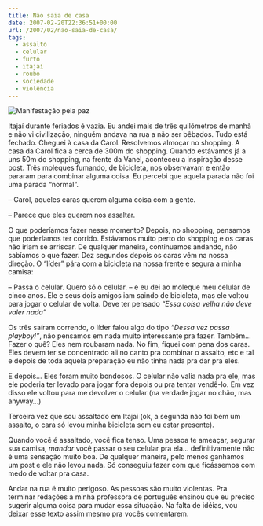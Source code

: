 ```yaml
---
title: Não saia de casa
date: 2007-02-20T22:36:51+00:00
url: /2007/02/nao-saia-de-casa/
tags:
  - assalto
  - celular
  - furto
  - itajaí
  - roubo
  - sociedade
  - violência
---
```


![Manifestação pela paz](/wp-content/uploads/2007/02/200px-stopessaismanif.jpg)

Itajaí durante feriados é vazia. Eu andei mais de três quilômetros de manhã e não vi civilização, ninguém andava na rua a não ser bêbados. Tudo está fechado. Cheguei à casa da Carol. Resolvemos almoçar no shopping. A casa da Carol fica a cerca de 300m do shopping. Quando estávamos já a uns 50m do shopping, na frente da Vanel, aconteceu a inspiração desse post. Três moleques fumando, de bicicleta, nos observavam e então pararam para combinar alguma coisa. Eu percebi que aquela parada não foi uma parada “normal”.

– Carol, aqueles caras querem alguma coisa com a gente.

– Parece que eles querem nos assaltar.

O que poderíamos fazer nesse momento? Depois, no shopping, pensamos que poderíamos ter corrido. Estávamos muito perto do shopping e os caras não iriam se arriscar. De qualquer maneira, continuamos andando, não sabíamos o que fazer. Dez segundos depois os caras vêm na nossa direção. O “líder” pára com a bicicleta na nossa frente e segura a minha camisa:

– Passa o celular. Quero só o celular. – e eu dei ao moleque meu celular de cinco anos. Ele e seus dois amigos iam saindo de bicicleta, mas ele voltou para jogar o celular de volta. Deve ter pensado _“Essa coisa velha não deve valer nada”_

Os três saíram correndo, o líder falou algo do tipo _“Dessa vez passa playboy!”_, não pensamos em nada muito interessante pra fazer. Também… Fazer o quê? Eles nem roubaram nada. No fim, fiquei com pena dos caras. Eles devem ter se concentrado ali no canto pra combinar o assalto, etc e tal e depois de toda aquela preparação eu não tinha nada pra dar pra eles.

E depois… Eles foram muito bondosos. O celular não valia nada pra ele, mas ele poderia ter levado para jogar fora depois ou pra tentar vendê-lo. Em vez disso ele voltou para me devolver o celular (na verdade jogar no chão, mas anyway…)

Terceira vez que sou assaltado em Itajaí (ok, a segunda não foi bem um assalto, o cara só levou minha bicicleta sem eu estar presente).

Quando você é assaltado, você fica tenso. Uma pessoa te ameaçar, segurar sua camisa, _mandar_ você passar o seu celular pra ela… definitivamente não é uma sensação muito boa. De qualquer maneira, pelo menos ganhamos um post e ele não levou nada. Só conseguiu fazer com que ficássemos com medo de voltar pra casa.

Andar na rua é muito perigoso. As pessoas são muito violentas. Pra terminar redações a minha professora de português ensinou que eu preciso sugerir alguma coisa para mudar essa situação. Na falta de idéias, vou deixar esse texto assim mesmo pra vocês comentarem.
